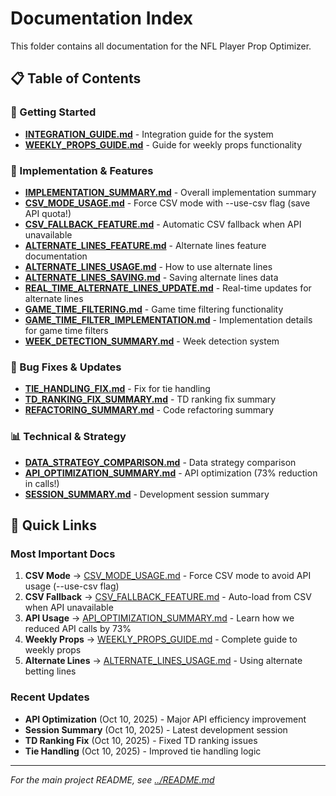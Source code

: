 # Documentation Index

This folder contains all documentation for the NFL Player Prop Optimizer.

## 📋 Table of Contents

### 🚀 Getting Started
- [**INTEGRATION_GUIDE.md**](INTEGRATION_GUIDE.md) - Integration guide for the system
- [**WEEKLY_PROPS_GUIDE.md**](WEEKLY_PROPS_GUIDE.md) - Guide for weekly props functionality

### 🔧 Implementation & Features
- [**IMPLEMENTATION_SUMMARY.md**](IMPLEMENTATION_SUMMARY.md) - Overall implementation summary
- [**CSV_MODE_USAGE.md**](CSV_MODE_USAGE.md) - Force CSV mode with --use-csv flag (save API quota!)
- [**CSV_FALLBACK_FEATURE.md**](CSV_FALLBACK_FEATURE.md) - Automatic CSV fallback when API unavailable
- [**ALTERNATE_LINES_FEATURE.md**](ALTERNATE_LINES_FEATURE.md) - Alternate lines feature documentation
- [**ALTERNATE_LINES_USAGE.md**](ALTERNATE_LINES_USAGE.md) - How to use alternate lines
- [**ALTERNATE_LINES_SAVING.md**](ALTERNATE_LINES_SAVING.md) - Saving alternate lines data
- [**REAL_TIME_ALTERNATE_LINES_UPDATE.md**](REAL_TIME_ALTERNATE_LINES_UPDATE.md) - Real-time updates for alternate lines
- [**GAME_TIME_FILTERING.md**](GAME_TIME_FILTERING.md) - Game time filtering functionality
- [**GAME_TIME_FILTER_IMPLEMENTATION.md**](GAME_TIME_FILTER_IMPLEMENTATION.md) - Implementation details for game time filters
- [**WEEK_DETECTION_SUMMARY.md**](WEEK_DETECTION_SUMMARY.md) - Week detection system

### 🐛 Bug Fixes & Updates
- [**TIE_HANDLING_FIX.md**](TIE_HANDLING_FIX.md) - Fix for tie handling
- [**TD_RANKING_FIX_SUMMARY.md**](TD_RANKING_FIX_SUMMARY.md) - TD ranking fix summary
- [**REFACTORING_SUMMARY.md**](REFACTORING_SUMMARY.md) - Code refactoring summary

### 📊 Technical & Strategy
- [**DATA_STRATEGY_COMPARISON.md**](DATA_STRATEGY_COMPARISON.md) - Data strategy comparison
- [**API_OPTIMIZATION_SUMMARY.md**](API_OPTIMIZATION_SUMMARY.md) - API optimization (73% reduction in calls!)
- [**SESSION_SUMMARY.md**](SESSION_SUMMARY.md) - Development session summary

## 🎯 Quick Links

### Most Important Docs
1. **CSV Mode** → [CSV_MODE_USAGE.md](CSV_MODE_USAGE.md) - Force CSV mode to avoid API usage (--use-csv flag)
2. **CSV Fallback** → [CSV_FALLBACK_FEATURE.md](CSV_FALLBACK_FEATURE.md) - Auto-load from CSV when API unavailable
3. **API Usage** → [API_OPTIMIZATION_SUMMARY.md](API_OPTIMIZATION_SUMMARY.md) - Learn how we reduced API calls by 73%
4. **Weekly Props** → [WEEKLY_PROPS_GUIDE.md](WEEKLY_PROPS_GUIDE.md) - Complete guide to weekly props
5. **Alternate Lines** → [ALTERNATE_LINES_USAGE.md](ALTERNATE_LINES_USAGE.md) - Using alternate betting lines

### Recent Updates
- **API Optimization** (Oct 10, 2025) - Major API efficiency improvement
- **Session Summary** (Oct 10, 2025) - Latest development session
- **TD Ranking Fix** (Oct 10, 2025) - Fixed TD ranking issues
- **Tie Handling** (Oct 10, 2025) - Improved tie handling logic

---

*For the main project README, see [../README.md](../README.md)*

